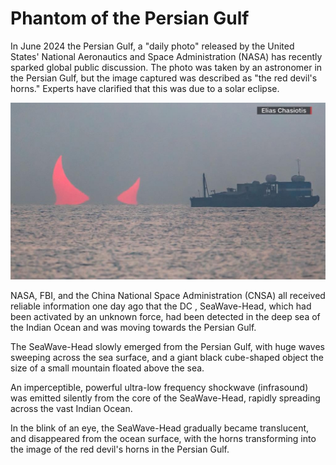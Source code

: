 # Phantom of the Persian Gulf

In June 2024 the Persian Gulf, a "daily photo" released by the United States' National Aeronautics and Space Administration (NASA) has recently sparked global public discussion. The photo was taken by an astronomer in the Persian Gulf, but the image captured was described as "the red devil's horns." Experts have clarified that this was due to a solar eclipse.

![海浪头本体（SEA HEAD DC）登陆波斯湾](../.gitbook/assets/image.jpeg)

NASA, FBI, and the China National Space Administration (CNSA) all received reliable information one day ago that the DC , SeaWave-Head, which had been activated by an unknown force, had been detected in the deep sea of the Indian Ocean and was moving towards the Persian Gulf.

The SeaWave-Head slowly emerged from the Persian Gulf, with huge waves sweeping across the sea surface, and a giant black cube-shaped object the size of a small mountain floated above the sea.

An imperceptible, powerful ultra-low frequency shockwave (infrasound) was emitted silently from the core of the SeaWave-Head, rapidly spreading across the vast Indian Ocean.

In the blink of an eye, the SeaWave-Head gradually became translucent, and disappeared from the ocean surface, with the horns transforming into the image of the red devil's horns in the Persian Gulf.
